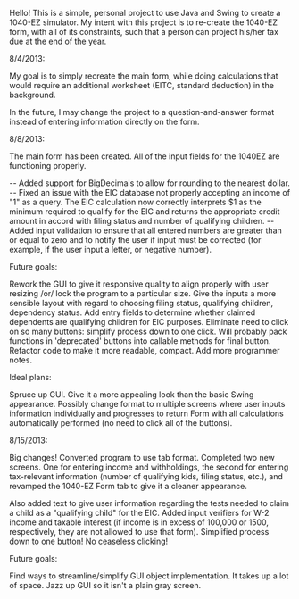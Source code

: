 Hello! This is a simple, personal project to use Java and Swing to create a 1040-EZ simulator. My intent with this project is to re-create the 1040-EZ form, with all of its constraints, such that a person can project his/her tax due at the end of the year.

8/4/2013:

My goal is to simply recreate the main form, while doing calculations that would require an additional worksheet (EITC, standard deduction) in the background.

In the future, I may change the project to a question-and-answer format instead of entering information directly on the form.

8/8/2013:

The main form has been created. All of the input fields for the 1040EZ are functioning properly.

-- Added support for BigDecimals to allow for rounding to the nearest dollar.
-- Fixed an issue with the EIC database not properly accepting an income of "1" as a query. The EIC calculation now correctly interprets $1 as the minimum required to qualify for the EIC and returns the appropriate credit amount in accord with filing status and number of qualifying children.
-- Added input validation to ensure that all entered numbers are greater than or equal to zero and to notify the user if input must be corrected (for example, if the user input a letter, or negative number).

Future goals:

Rework the GUI to give it responsive quality to align properly with user resizing /or/ lock the program to a particular size.
Give the inputs a more sensible layout with regard to choosing filing status, qualifying children, dependency status.
Add entry fields to determine whether claimed dependents are qualifying children for EIC purposes.
Eliminate need to click on so many buttons: simplify process down to one click. Will probably pack functions in 'deprecated' buttons into callable methods for final button.
Refactor code to make it more readable, compact. Add more programmer notes.


Ideal plans:

Spruce up GUI. Give it a more appealing look than the basic Swing appearance.
Possibly change format to multiple screens where user inputs information individually and progresses to return Form with all calculations automatically performed (no need to click all of the buttons). 

8/15/2013:

Big changes! Converted program to use tab format. Completed two new screens. One for entering income and withholdings, the second for entering tax-relevant information (number of qualifying kids, filing status, etc.), and revamped the 1040-EZ Form tab to give it a cleaner appearance.

Also added text to give user information regarding the tests needed to claim a child as a "qualifying child" for the EIC.
Added input verifiers for W-2 income and taxable interest (if income is in excess of 100,000 or 1500, respectively, they are not allowed to use that form).
Simplified process down to one button! No ceaseless clicking!

Future goals:

Find ways to streamline/simplify GUI object implementation. It takes up a lot of space.
Jazz up GUI so it isn't a plain gray screen.

